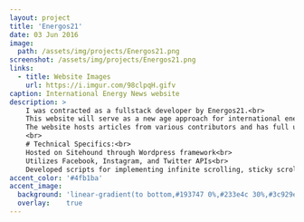```yaml
---
layout: project
title: 'Energos21'
date: 03 Jun 2016
image:  
  path: /assets/img/projects/Energos21.png
screenshot: /assets/img/projects/Energos21.png
links:
  - title: Website Images
    url: https://i.imgur.com/98clpqH.gifv
caption: International Energy News website
description: >
    I was contracted as a fullstack developer by Energos21.<br>
    This website will serve as a new age approach for international energy news targeting millennials.<br>
    The website hosts articles from various contributors and has full use of the Facebook, Instagram and Twitter API.<br>
    <br>
    # Technical Specifics:<br>
    Hosted on Sitehound through Wordpress framework<br>
    Utilizes Facebook, Instagram, and Twitter APIs<br>
    Developed scripts for implementing infinite scrolling, sticky scrolling divs, featured article sliding, social media integration and autopopulation of front page articles
accent_color: '#4fb1ba'
accent_image:
  background: 'linear-gradient(to bottom,#193747 0%,#233e4c 30%,#3c929e 50%,#d5d5d4 70%,#cdccc8 100%)'
  overlay:    true
---
```

